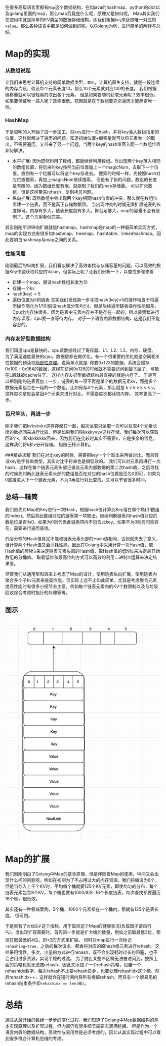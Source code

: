 在很多高级语言里都有`Map`这个数据结构，在如java的hashmap、python的dict以及golang里面的map，那么map究竟是什么呢，原理又是如何呢。
Map其实我们在使用中就是简单的KV类型的数据存储结构，即我们根据`key`来获取唯一对应的`value`。那么各种语言中都是如何做到的呢。以Golang为例，进行简单的解释与总结。

# Map的实现
### 从数组说起
让我们来思考计算机支持的简单数据类型，`数组`，计算机原生支持，就是一段连续的内存片段，假设每个元素长度10，那么10个元素就对应100的长度。 我们根据偏移量就可以很轻易的取出各个元素。 但是如果要随机获取元素呢？效率很低。 如果要保证唯一插入呢？效率很低。原因就是在于数组要完全遍历才能确定唯一性。
### HashMap
于是聪明的人开始了进一步加工。将key进行一次hash，并将key落入数组指定的位置。这样就解决了遍历的问题。知道初始位置+偏移量就可以将元素唯一的取出，不需要遍历。又带来了另一个问题，当两个key的hash值落入同一个数组位置如何解决。
- 水平扩展: 因为既然利用了数组，那就继续利用数组。当出现两个key落入相同的数组位置，将后来的key按照当前位置加上一个magicNum，去取下一个位置。直到有一个位置可以将这个key存进去。 搜索的时候一样，先按照hash对应位置搜索，再加上magicNum继续搜索。 但是有了新的问题，数组的长度是有限的，因为数组长度有限，就限制了我们的map存储量。 可以扩张数组，但是这样带来rehash，复制拷贝问题。
- 纵向扩展: 既然数组中会出现两个key相同hash位置的冲突，那么就在数组位置建一个链表，而不是真正存储数据项。 当出现冲突的时候无限扩展链表的长度即可。内存有多大，链表长度就有多大。舞台足够大，map的容量不会有限制了。这个方案看似完美。

其实刚刚所讲纵向扩展就是hashmap，hashmap是map的一种最简单实现方式，map的实现方式有很多如hashmap、treemap、hashtable、linkedhashmap。因此要明白hashmap与map之间的关系。
### 性能问题
刚刚最后的纵向扩展，我们看似解决了高效查找与存储容量的问题。可以高效的根据Key快速获取对应的Value。但实际上呢？让我们分析一下，以查找步骤来看
- 新建一个map，假设hash数组长度为10
- 存储一个kv
- hash(key) = 5
- 遍历位置为5的链表
其实我们发现第一步寻找hash(key)=5的操作相当于将遍历操作简化为1/10(假设hash值分布均匀)，但是后续遍历链表操作性能很差。
Cpu比内存快很多，因为链表中元素内存并不是存在一起的，所以要频繁进行内存读写，cpu要一直等待内存。 对于一个语言内置数据结构，这是我们不能容忍的。

### 内存友好型数据结构
我们知道cpu是最快的，cpu读数据经过了寄存器、L1、L2、L3、内存、硬盘。 为了满足速度最快的cpu，数据层都在做优化，有一个很重要的优化就是空间相关性数据的预读取[局部性原理]( [https://www.zhihu.com/question/25142664](https://www.zhihu.com/question/25142664) )。说简单点就是: 你要0x123的数据，系统会缓存0x100 - 0x164的数据，这样在访问0x126的时候就不需要访问到最下层了，可能在L层就被cache住了。 这样内存友好型数据结构最直接的就是内存了。 于是可以把刚刚的链表再加工一步，链表的每一项不再是单个的数据元素kv，而是多个数据元素组合在一起的一个数组。比如保存4个元素，那么就是 k v k v k v k v。 这样每次拿就会拿回4个元素来进行对比，不需要每次都读取内存。 效率更高了一步。

### 百尺竿头，再进一步
刚才我们把kvkvkvkv这样存储在一起，每次读取只读取一次可以获取4个元素长度的数据回来进行比较，但是如果我们将kkkkvvvv这样存储，我们每次可以获取回8个k，即kkkkkkkk回来，因为我们在比较时其实不需要v，它是多余的信息。 这样我们将k和v分开存储。 极限压榨计算机。

###精益求精
我们在对比key的时候，需要把key一个个取出来再做对比。而且假设key是字符串类型，其实对比字符串也是很低效的。 我们可以对元素再进行一次hash，这样在每个链表元素头部记录此元素内部数据的第二次hash值，之后寻找的时候先判断此链表元素头部的数组是否在对应的hash位置是否为0即可，如果为0直接进入下一个链表元素，不为0再进行对比查找。又可以节省很多时间。

## 总结—精简
我们首先对Map的Key进行一次Hash，根据hash值计算此Key落在哪个桶(即数组的index)。然后将此数组对应的链表第一项取出，继续判断链表内hash值对应的数组位是否为0，如果为0则代表此链表项内不包含此key。如果不为0则有可能存在，需要进行遍历查找。

外层分桶的Hash值肯定不能和链表元素头部的Hash值相同，否则就失去了意义，但计算两个Hash值又会消耗性能，因此在Golang中采用计算一次Hash值，取Hash值的高N位来决定链表元素头部的Hash值，取Hash值的低N位来决定最开始数组的分桶值。 取最低位和最高位的方式可以高效的利用二进制`与`运算来决定结果值。

尽管我们从通用型和效率上考虑了Map的设计，使用链表纵向扩展，使用链表内聚合多个子kv元素来提高性能。但实际上远不止如此简单，尤其是考虑聚合元素提高性能时有很多小细节去主意，例如每个链表元素内的KV个数限制以及与垃圾回收综合考虑时指针的处理等等。

## 图示
![image](https://raw.githubusercontent.com/zhaozy93/blog/master/img-bed/golang_map.png)

# Map的扩展
我们刚刚明白了Golang中Map的基本原理，但是伴随着Map的使用，中间又会出现什么样的问题呢。例如在初期为了不占用过大的内存资源，我们将桶设为8个，但是当存入上千个KV时，平均每个桶就要125个KV元素，即使均匀的分布，每个链表元素包含8个KV，每个桶也要有1000/8/8=16个长度链表，每次查找都要遍历16个桶，很低效。

其实还有一种极端案例，5个桶，1000个元素都在一个桶内，那就有125个链表长度。 很可怕。

于是就有了`负载因子`这个指标，用于监控这个Map的健康状况(负载因子请自行🔍)。当出现扩容需要时，首先第一步就是扩大桶的数量，例如之前取最低3位，那现在取最低的4位，即*2的方式来扩容。 同时对map进行一次标记`rehashing=true`，之后的每次请求，都会将对应的原hash桶元素进行rehash。这样采用惰性，多次，少量的方式进行rehash，既不会出现耗时过长的阻塞，也不会占用过多资源，实现平稳的过渡。 为了防止某些冷区桶无法被访问到，按照上面的策略也就无法被rehash，因此又添加了一个rehash策略，设置一个rehashidx数字，每次rehash不止要rehash自身，也要处理rehashidx这个桶，然后rehashidx++，这样就会在短时间内将所有桶都rehash，而且有一个很易见的rehash结束条件即`rehashidx == len(桶)`。

# 总结
通过从最开始的数组一步步的演化过程，我们知道了Golang中Map数据结构的基本实现原理以及扩容过程。但内部仍有很多细节需要去满满挖掘。 但是作为一个语言内置的数据结构，高效性与易用性是必须考虑的，因此从其实现过程中可以看到很多符合计算机思维的考虑。